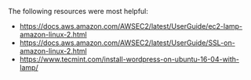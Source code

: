 The following resources were most helpful:
* https://docs.aws.amazon.com/AWSEC2/latest/UserGuide/ec2-lamp-amazon-linux-2.html
* https://docs.aws.amazon.com/AWSEC2/latest/UserGuide/SSL-on-amazon-linux-2.html
* https://www.tecmint.com/install-wordpress-on-ubuntu-16-04-with-lamp/

